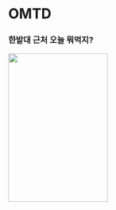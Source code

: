 # OMTD

### 한밭대 근처 오늘 뭐먹지?
<img src="https://user-images.githubusercontent.com/67596451/144757517-cd5cae5e-475f-4127-9de3-8b857359c3da.png" width="200" height="300">
